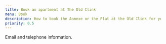 ```yaml
---
title: Book an apartment at The Old Clink
menu: Book
description: How to book the Annexe or the Flat at the Old Clink for your next vacation in Budleigh Salterton.
priority: 0.5
---
```


Email and telephone information.
